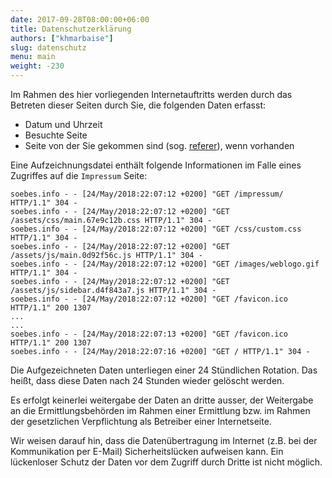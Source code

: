 ```yaml
---
date: 2017-09-28T08:00:00+06:00
title: Datenschutzerklärung
authors: ["khmarbaise"]
slug: datenschutz
menu: main
weight: -230
---
```

Im Rahmen des hier vorliegenden Internetauftritts werden durch das Betreten dieser Seiten durch Sie, die folgenden Daten erfasst:

 * Datum und Uhrzeit
 * Besuchte Seite
 * Seite von der Sie gekommen sind (sog. [referer](https://de.wikipedia.org/wiki/Referrer)), wenn vorhanden

Eine Aufzeichnungsdatei enthält folgende Informationen im Falle eines Zugriffes
auf die `Impressum` Seite:
```
soebes.info - - [24/May/2018:22:07:12 +0200] "GET /impressum/ HTTP/1.1" 304 -
soebes.info - - [24/May/2018:22:07:12 +0200] "GET /assets/css/main.67e9c12b.css HTTP/1.1" 304 -
soebes.info - - [24/May/2018:22:07:12 +0200] "GET /css/custom.css HTTP/1.1" 304 -
soebes.info - - [24/May/2018:22:07:12 +0200] "GET /assets/js/main.0d92f56c.js HTTP/1.1" 304 -
soebes.info - - [24/May/2018:22:07:12 +0200] "GET /images/weblogo.gif HTTP/1.1" 304 -
soebes.info - - [24/May/2018:22:07:12 +0200] "GET /assets/js/sidebar.d4f843a7.js HTTP/1.1" 304 -
soebes.info - - [24/May/2018:22:07:12 +0200] "GET /favicon.ico HTTP/1.1" 200 1307
...
...
soebes.info - - [24/May/2018:22:07:13 +0200] "GET /favicon.ico HTTP/1.1" 200 1307
soebes.info - - [24/May/2018:22:07:16 +0200] "GET / HTTP/1.1" 304 -
```

Die Aufgezeichneten Daten unterliegen einer 24 Stündlichen Rotation. Das heißt, dass
diese Daten nach 24 Stunden wieder gelöscht werden.

Es erfolgt keinerlei weitergabe der Daten an dritte ausser, der Weitergabe an
die Ermittlungsbehörden im Rahmen einer Ermittlung bzw. im Rahmen der
gesetzlichen Verpflichtung als Betreiber einer Internetseite.

Wir weisen darauf hin, dass die Datenübertragung im Internet (z.B. bei der Kommunikation per E-Mail) Sicherheitslücken aufweisen kann. Ein lückenloser Schutz
der Daten vor dem Zugriff durch Dritte ist nicht möglich.
